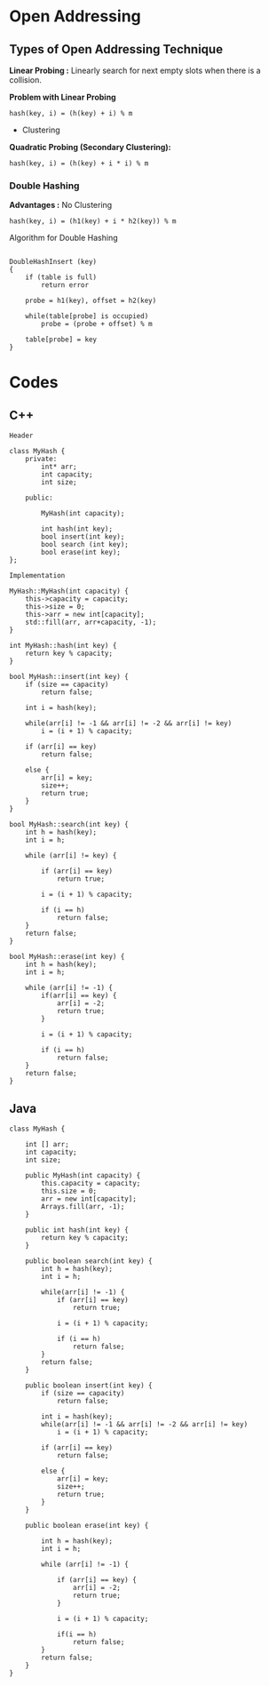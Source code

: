 # Open Addressing

## Types of Open Addressing Technique

__Linear Probing :__ Linearly search for next empty slots when there is a collision.

__Problem with Linear Probing__

`hash(key, i) = (h(key) + i) % m`

- Clustering

__Quadratic Probing (Secondary Clustering):__ 

`hash(key, i) = (h(key) + i * i) % m `

### Double Hashing

__Advantages :__   No Clustering

`hash(key, i) = (h1(key) + i * h2(key)) % m`

Algorithm for Double Hashing

```

DoubleHashInsert (key)
{
    if (table is full) 
        return error

    probe = h1(key), offset = h2(key)

    while(table[probe] is occupied)
        probe = (probe + offset) % m

    table[probe] = key
}

```

# Codes

## C++

`Header`

```
class MyHash {
    private:
        int* arr;
        int capacity;
        int size;

    public:
        
        MyHash(int capacity);
        
        int hash(int key);
        bool insert(int key);
        bool search (int key);
        bool erase(int key);
};

```

`Implementation`


```
MyHash::MyHash(int capacity) {
    this->capacity = capacity;
    this->size = 0;
    this->arr = new int[capacity];
    std::fill(arr, arr+capacity, -1);
}

int MyHash::hash(int key) {
    return key % capacity;
}

bool MyHash::insert(int key) {
    if (size == capacity)
        return false;

    int i = hash(key);

    while(arr[i] != -1 && arr[i] != -2 && arr[i] != key)
        i = (i + 1) % capacity;

    if (arr[i] == key)
        return false;

    else {
        arr[i] = key;
        size++;
        return true;
    }
}

bool MyHash::search(int key) {
    int h = hash(key);
    int i = h;

    while (arr[i] != key) {
    
        if (arr[i] == key)
            return true;

        i = (i + 1) % capacity;

        if (i == h)
            return false;
    }
    return false;
}

bool MyHash::erase(int key) {
    int h = hash(key);
    int i = h;

    while (arr[i] != -1) {
        if(arr[i] == key) {
            arr[i] = -2;
            return true;
        }

        i = (i + 1) % capacity;

        if (i == h)
            return false;
    }
    return false;
}
```


## Java

```
class MyHash {

    int [] arr;
    int capacity;
    int size;

    public MyHash(int capacity) {
        this.capacity = capacity;
        this.size = 0;
        arr = new int[capacity];
        Arrays.fill(arr, -1);
    }

    public int hash(int key) {
        return key % capacity;
    }

    public boolean search(int key) {
        int h = hash(key);
        int i = h;

        while(arr[i] != -1) {
            if (arr[i] == key)
                return true;

            i = (i + 1) % capacity;

            if (i == h)
                return false;
        }
        return false;
    }

    public boolean insert(int key) {
        if (size == capacity)
            return false;
        
        int i = hash(key);
        while(arr[i] != -1 && arr[i] != -2 && arr[i] != key)
            i = (i + 1) % capacity;

        if (arr[i] == key)
            return false;

        else {
            arr[i] = key;
            size++;
            return true;
        }
    }

    public boolean erase(int key) {

        int h = hash(key);
        int i = h;

        while (arr[i] != -1) {

            if (arr[i] == key) {
                arr[i] = -2;
                return true;
            }

            i = (i + 1) % capacity;

            if(i == h)
                return false;
        }
        return false;
    }
}

```